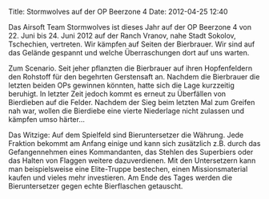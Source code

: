 Title: Stormwolves auf der OP Beerzone 4
Date: 2012-04-25 12:40

Das Airsoft Team Stormwolves ist dieses Jahr auf der OP Beerzone 4 von 22. Juni bis 24. Juni 2012 auf der Ranch Vranov, nahe Stadt Sokolov, Tschechien, vertreten. Wir kämpfen auf Seiten der Bierbrauer. Wir sind auf das Gelände gespannt und welche Überraschungen dort auf uns warten.

Zum Scenario. Seit jeher pflanzten die Bierbrauer auf ihren Hopfenfeldern den Rohstoff für den begehrten Gerstensaft an. Nachdem die Bierbrauer die letzten beiden OPs gewinnen könnten, hatte sich die Lage kurzzeitig beruhigt. In letzter Zeit jedoch kommt es erneut zu Überfällen von Bierdieben auf die Felder. Nachdem der Sieg beim letzten Mal zum Greifen nah war, wollen die Bierdiebe eine vierte Niederlage nicht zulassen und kämpfen umso härter...

Das Witzige: Auf dem Spielfeld sind Bieruntersetzer die Währung. Jede Fraktion bekommt am Anfang einige und kann sich zusätzlich z.B. durch das Gefangennehmen eines Kommandanten, das Stehlen des Superbiers oder das Halten von Flaggen weitere dazuverdienen. Mit den Untersetzern kann man beispielsweise eine Elite-Truppe bestechen, einen Missionsmaterial kaufen und vieles mehr investieren. Am Ende des Tages werden die Bieruntersetzer gegen echte Bierflaschen getauscht.
